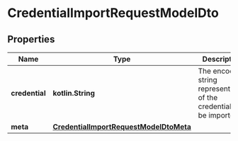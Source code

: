 
# CredentialImportRequestModelDto

## Properties
Name | Type | Description | Notes
------------ | ------------- | ------------- | -------------
**credential** | **kotlin.String** | The encoded string representation of the credential to be imported. | 
**meta** | [**CredentialImportRequestModelDtoMeta**](CredentialImportRequestModelDtoMeta.md) |  |  [optional]



